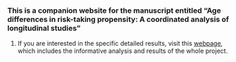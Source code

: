 ###  This is a companion website for the manuscript entitled “Age differences in risk-taking propensity: A coordinated analysis of longitudinal studies”
1. If you are interested in the specific detailed results, visit this [webpage](https://cdsbasel.github.io/ageriskmeta/age_risktaking_metaanalysis), which includes the informative analysis and results of the whole project. 


